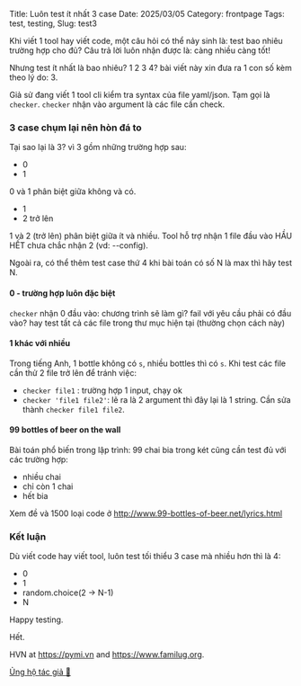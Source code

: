 Title: Luôn test ít nhất 3 case
Date: 2025/03/05
Category: frontpage
Tags: test, testing,
Slug: test3

Khi viết 1 tool hay viết code, một câu hỏi có thể nảy sinh là: test bao nhiêu trường hợp cho đủ?
Câu trả lời luôn nhận được là: càng nhiều càng tốt!

Nhưng test ít nhất là bao nhiêu? 1 2 3 4? bài viết này xin đưa ra 1 con số kèm theo lý do: 3.

Giả sử đang viết 1 tool cli kiểm tra syntax của file yaml/json. Tạm gọi là `checker`. `checker` nhận vào argument là các file cần check.

### 3 case chụm lại nên hòn đá to
Tại sao lại là 3? vì 3 gồm những trường hợp sau:

- 0
- 1

0 và 1 phân biệt giữa không và có.

- 1
- 2 trở lên 

1 và 2 (trở lên) phân biệt giữa ít và nhiều. Tool hỗ trợ nhận 1 file đầu vào HẦU HẾT chưa chắc nhận 2 (vd: --config).

Ngoài ra, có thể thêm test case thứ 4 khi bài toán có số N là max thì hãy test N.

#### 0 - trường hợp luôn đặc biệt
`checker` nhận 0 đầu vào: chương trình sẽ làm gì? fail với yêu cầu phải có đầu vào? hay test tất cả các file trong thư mục hiện tại (thường chọn cách này)

#### 1 khác với nhiều 
Trong tiếng Anh, 1 bottle không có `s`, nhiều bottles thì có `s`. Khi test các file cần thử 2 file trở lên để tránh việc:

- `checker file1` : trường hợp 1 input, chạy ok
- `checker 'file1 file2'`: lẽ ra là 2 argument thì đây lại là 1 string. Cần sửa thành `checker file1 file2`.

#### 99 bottles of beer on the wall
Bài toán phổ biến trong lập trình: 99 chai bia trong két cũng cần test đủ với các trường hợp:

- nhiều chai
- chỉ còn 1 chai
- hết bia 

Xem đề và 1500 loại code ở <http://www.99-bottles-of-beer.net/lyrics.html>

### Kết luận
Dù viết code hay viết tool, luôn test tối thiểu 3 case mà nhiều hơn thì là 4:

- 0
- 1
- random.choice(2 -> N-1)
- N

Happy testing.

Hết.

HVN at <https://pymi.vn> and <https://www.familug.org>.

[Ủng hộ tác giả 🍺](https://www.familug.org/p/ung-ho.html)

